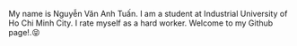 My name is Nguyễn Văn Anh Tuấn. I am a student at Industrial University of Ho Chi Minh City. I rate myself as a hard worker. Welcome to my Github page!.😝
